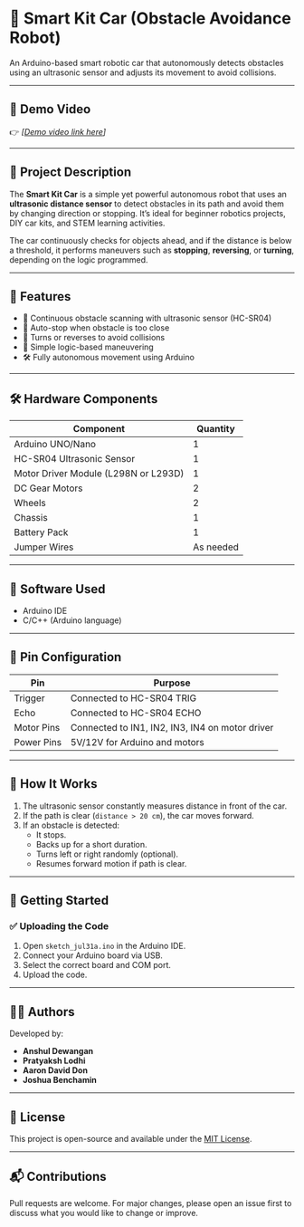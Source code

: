 # 🚗 Smart Kit Car (Obstacle Avoidance Robot)

An Arduino-based smart robotic car that autonomously detects obstacles using an ultrasonic sensor and adjusts its movement to avoid collisions.

---

## 🎥 Demo Video

👉 *[[Demo video link here](https://youtu.be/FEy6YuiIQD8)]*

---

## 📌 Project Description

The **Smart Kit Car** is a simple yet powerful autonomous robot that uses an **ultrasonic distance sensor** to detect obstacles in its path and avoid them by changing direction or stopping. It’s ideal for beginner robotics projects, DIY car kits, and STEM learning activities.

The car continuously checks for objects ahead, and if the distance is below a threshold, it performs maneuvers such as **stopping**, **reversing**, or **turning**, depending on the logic programmed.

---

## 🧠 Features

- 🔄 Continuous obstacle scanning with ultrasonic sensor (HC-SR04)
- 🚫 Auto-stop when obstacle is too close
- 🔄 Turns or reverses to avoid collisions
- 🧩 Simple logic-based maneuvering
- 🛠️ Fully autonomous movement using Arduino

---

## 🛠️ Hardware Components

| Component                 | Quantity |
|--------------------------|----------|
| Arduino UNO/Nano         | 1        |
| HC-SR04 Ultrasonic Sensor| 1        |
| Motor Driver Module (L298N or L293D)| 1        |
| DC Gear Motors           | 2        |
| Wheels                   | 2        |
| Chassis                  | 1        |
| Battery Pack             | 1        |
| Jumper Wires             | As needed |

---

## 🧰 Software Used

- Arduino IDE
- C/C++ (Arduino language)

---

## 🔌 Pin Configuration

| Pin         | Purpose                     |
|-------------|-----------------------------|
| Trigger     | Connected to HC-SR04 TRIG   |
| Echo        | Connected to HC-SR04 ECHO   |
| Motor Pins  | Connected to IN1, IN2, IN3, IN4 on motor driver |
| Power Pins  | 5V/12V for Arduino and motors |

---

## 📜 How It Works

1. The ultrasonic sensor constantly measures distance in front of the car.
2. If the path is clear (`distance > 20 cm`), the car moves forward.
3. If an obstacle is detected:
   - It stops.
   - Backs up for a short duration.
   - Turns left or right randomly (optional).
   - Resumes forward motion if path is clear.

---

## 🚀 Getting Started

### ✅ Uploading the Code
1. Open `sketch_jul31a.ino` in the Arduino IDE.
2. Connect your Arduino board via USB.
3. Select the correct board and COM port.
4. Upload the code.

---

## 👨‍💻 Authors

Developed by:

- **Anshul Dewangan**
- **Pratyaksh Lodhi**
- **Aaron David Don**
- **Joshua Benchamin**

---

## 📝 License

This project is open-source and available under the [MIT License](LICENSE).

---

## 📬 Contributions

Pull requests are welcome. For major changes, please open an issue first to discuss what you would like to change or improve.



